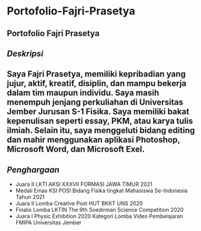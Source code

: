 Portofolio-Fajri-Prasetya
==
Portofolio Fajri Prasetya 
--
*Deskripsi*
--
Saya Fajri Prasetya, memiliki kepribadian yang jujur, aktif, kreatif, disiplin, dan mampu bekerja dalam tim maupun individu. 
Saya masih menempuh jenjang perkuliahan di Universitas Jember Jurusan S-1 Fisika. Saya memiliki bakat kepenulisan seperti essay, 
PKM, atau karya tulis ilmiah. Selain itu, saya menggeluti bidang editing dan mahir menggunakan aplikasi Photoshop, Microsoft Word, dan Microsoft Exel.
--
*Penghargaan*
--
- Juara II LKTI AKSI XXXVII FORMASI JAWA TIMUR 2021
- Medali Emas KSI POSI Bidang Fisika tingkat Mahasiswa Se-Indonesia Tahun 2021
- Juara II Lomba Creative Post HUT BKKT UNS 2020
- Finalis Lomba LKTIN The 9th Soedirman Science Competition 2020 
- Juara I Physic Exhibition 2020 Kategori Lomba Video Pembelajaran FMIPA Universitas Jember
